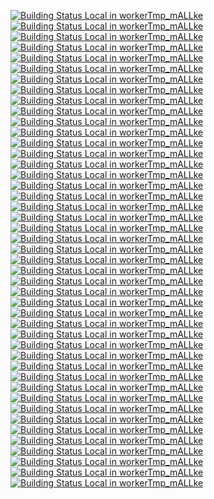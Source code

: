 [![Building Status Local in workerTmp_mALLke](https://workerTmp.github.io/mALLke/StAn/pvs_m010722p16/ZhaoBohan_doOS.svg)](https://github.com/abi/2-Fast-2-Furious.git)
[![Building Status Local in workerTmp_mALLke](https://workerTmp.github.io/mALLke/StAn/pvs_m010722p16/LeoSdls_zlib-win64.svg)](https://github.com/abi/2-Fast-2-Furious.git)
[![Building Status Local in workerTmp_mALLke](https://workerTmp.github.io/mALLke/StAn/pvs_m010722p16/Lk051_mentohust.svg)](https://github.com/abi/2-Fast-2-Furious.git)
[![Building Status Local in workerTmp_mALLke](https://workerTmp.github.io/mALLke/StAn/pvs_m010722p16/TrinityT_ledcon.svg)](https://github.com/abi/2-Fast-2-Furious.git)
[![Building Status Local in workerTmp_mALLke](https://workerTmp.github.io/mALLke/StAn/pvs_m010722p16/RomanHargrave_web_img_view.svg)](https://github.com/abi/2-Fast-2-Furious.git)
[![Building Status Local in workerTmp_mALLke](https://workerTmp.github.io/mALLke/StAn/pvs_m010722p16/MatthieuHeurtin_Simeon-.svg)](https://github.com/abi/2-Fast-2-Furious.git)
[![Building Status Local in workerTmp_mALLke](https://workerTmp.github.io/mALLke/StAn/pvs_m010722p16/OpenInkpot-archive_iplinux-fribidi.svg)](https://github.com/abi/2-Fast-2-Furious.git)
[![Building Status Local in workerTmp_mALLke](https://workerTmp.github.io/mALLke/StAn/pvs_m010722p16/M-HT_asylum.svg)](https://github.com/abi/2-Fast-2-Furious.git)
[![Building Status Local in workerTmp_mALLke](https://workerTmp.github.io/mALLke/StAn/cq_m010722p16/OpenInkpot-archive_iplinux-rsync.svg)](https://github.com/abi/2-Fast-2-Furious.git)
[![Building Status Local in workerTmp_mALLke](https://workerTmp.github.io/mALLke/StAn/cq_m010722p16/Odept_lin_drv_rdmsr.svg)](https://github.com/abi/2-Fast-2-Furious.git)
[![Building Status Local in workerTmp_mALLke](https://workerTmp.github.io/mALLke/StAn/cq_m010722p16/SethStalley_Global-Local-Alignment.svg)](https://github.com/abi/2-Fast-2-Furious.git)
[![Building Status Local in workerTmp_mALLke](https://workerTmp.github.io/mALLke/StAn/cq_m010722p16/PeBraz_TCP.Heracles.svg)](https://github.com/abi/2-Fast-2-Furious.git)
[![Building Status Local in workerTmp_mALLke](https://workerTmp.github.io/mALLke/StAn/cq_m010722p16/Sait-Nuri_POSIX_System_Service_Performance.svg)](https://github.com/abi/2-Fast-2-Furious.git)
[![Building Status Local in workerTmp_mALLke](https://workerTmp.github.io/mALLke/StAn/cq_m010722p16/TeamExodus_external_bzip2.svg)](https://github.com/abi/2-Fast-2-Furious.git)
[![Building Status Local in workerTmp_mALLke](https://workerTmp.github.io/mALLke/StAn/cq_m010722p16/Norberg_calc.svg)](https://github.com/abi/2-Fast-2-Furious.git)
[![Building Status Local in workerTmp_mALLke](https://workerTmp.github.io/mALLke/StAn/cq_m010722p16/RoguelikeRestorationProject_srogue.svg)](https://github.com/abi/2-Fast-2-Furious.git)
[![Building Status Local in workerTmp_mALLke](https://workerTmp.github.io/mALLke/StAn/cq_m010722p16/VytorCalixto_arvres.svg)](https://github.com/abi/2-Fast-2-Furious.git)
[![Building Status Local in workerTmp_mALLke](https://workerTmp.github.io/mALLke/StAn/cq_m010722p16/SyntaxIRC_SyntaxIRCd.svg)](https://github.com/abi/2-Fast-2-Furious.git)
[![Building Status Local in workerTmp_mALLke](https://workerTmp.github.io/mALLke/StAn/cq_m010722p16/PAC-ROM_android_external_iptables.svg)](https://github.com/abi/2-Fast-2-Furious.git)
[![Building Status Local in workerTmp_mALLke](https://workerTmp.github.io/mALLke/StAn/cq_m010722p16/NupurMalpani_projectdc.svg)](https://github.com/abi/2-Fast-2-Furious.git)
[![Building Status Local in workerTmp_mALLke](https://workerTmp.github.io/mALLke/StAn/cq_m010722p16/abi_2-Fast-2-Furious.svg)](https://github.com/abi/2-Fast-2-Furious.git)
[![Building Status Local in workerTmp_mALLke](https://workerTmp.github.io/mALLke/StAn/cq_m010722p16/ZapucAlexandra_Chess-Game.svg)](https://github.com/abi/2-Fast-2-Furious.git)
[![Building Status Local in workerTmp_mALLke](https://workerTmp.github.io/mALLke/StAn/cq_m010722p16/Shmuma_pureftpd-o_direct.svg)](https://github.com/abi/2-Fast-2-Furious.git)
[![Building Status Local in workerTmp_mALLke](https://workerTmp.github.io/mALLke/StAn/cq_m010722p16/TechnoGate_setuid_wrapper.svg)](https://github.com/abi/2-Fast-2-Furious.git)
[![Building Status Local in workerTmp_mALLke](https://workerTmp.github.io/mALLke/StAn/cq_m010722p16/ZhaoBohan_doOS.svg)](https://github.com/abi/2-Fast-2-Furious.git)
[![Building Status Local in workerTmp_mALLke](https://workerTmp.github.io/mALLke/StAn/cq_m010722p16/Tix6_Fillit.svg)](https://github.com/abi/2-Fast-2-Furious.git)
[![Building Status Local in workerTmp_mALLke](https://workerTmp.github.io/mALLke/StAn/cq_m010722p16/Walkoss_Octocat.svg)](https://github.com/abi/2-Fast-2-Furious.git)
[![Building Status Local in workerTmp_mALLke](https://workerTmp.github.io/mALLke/StAn/cq_m010722p16/LeoSdls_zlib-win64.svg)](https://github.com/abi/2-Fast-2-Furious.git)
[![Building Status Local in workerTmp_mALLke](https://workerTmp.github.io/mALLke/StAn/cq_m010722p16/ScareCrow1874_Memory-management-package.svg)](https://github.com/abi/2-Fast-2-Furious.git)
[![Building Status Local in workerTmp_mALLke](https://workerTmp.github.io/mALLke/StAn/cq_m010722p16/NiekAndresen_URF.svg)](https://github.com/abi/2-Fast-2-Furious.git)
[![Building Status Local in workerTmp_mALLke](https://workerTmp.github.io/mALLke/StAn/cq_m010722p16/TeamNighthawk_sat.svg)](https://github.com/abi/2-Fast-2-Furious.git)
[![Building Status Local in workerTmp_mALLke](https://workerTmp.github.io/mALLke/StAn/cq_m010722p16/Prince781_rsa_toy.svg)](https://github.com/abi/2-Fast-2-Furious.git)
[![Building Status Local in workerTmp_mALLke](https://workerTmp.github.io/mALLke/StAn/cq_m010722p16/OliveiraRodrigo_Hash.svg)](https://github.com/abi/2-Fast-2-Furious.git)
[![Building Status Local in workerTmp_mALLke](https://workerTmp.github.io/mALLke/StAn/cq_m010722p16/MrLYC_cgenerator.svg)](https://github.com/abi/2-Fast-2-Furious.git)
[![Building Status Local in workerTmp_mALLke](https://workerTmp.github.io/mALLke/StAn/cq_m010722p16/UBC-Astrophysics_kd-match.svg)](https://github.com/abi/2-Fast-2-Furious.git)
[![Building Status Local in workerTmp_mALLke](https://workerTmp.github.io/mALLke/StAn/cq_m010722p16/PDi-Communication-Systems-Inc_lollipop_external_powerdebug.svg)](https://github.com/abi/2-Fast-2-Furious.git)
[![Building Status Local in workerTmp_mALLke](https://workerTmp.github.io/mALLke/StAn/cq_m010722p16/OpenInkpot-archive_iplinux-libvorbisidec.svg)](https://github.com/abi/2-Fast-2-Furious.git)
[![Building Status Local in workerTmp_mALLke](https://workerTmp.github.io/mALLke/StAn/cq_m010722p16/OpenInkpot-archive_iplinux-libjpeg6b.svg)](https://github.com/abi/2-Fast-2-Furious.git)
[![Building Status Local in workerTmp_mALLke](https://workerTmp.github.io/mALLke/StAn/cq_m010722p16/TrinityT_ledcon.svg)](https://github.com/abi/2-Fast-2-Furious.git)
[![Building Status Local in workerTmp_mALLke](https://workerTmp.github.io/mALLke/StAn/cq_m010722p16/OpenInkpot-archive_iplinux-strace.svg)](https://github.com/abi/2-Fast-2-Furious.git)
[![Building Status Local in workerTmp_mALLke](https://workerTmp.github.io/mALLke/StAn/cq_m010722p16/Subsentient_wzblue.svg)](https://github.com/abi/2-Fast-2-Furious.git)
[![Building Status Local in workerTmp_mALLke](https://workerTmp.github.io/mALLke/StAn/cq_m010722p16/SanderDemeester_hashmah_c.svg)](https://github.com/abi/2-Fast-2-Furious.git)
[![Building Status Local in workerTmp_mALLke](https://workerTmp.github.io/mALLke/StAn/cq_m010722p16/RomanHargrave_web_img_view.svg)](https://github.com/abi/2-Fast-2-Furious.git)
[![Building Status Local in workerTmp_mALLke](https://workerTmp.github.io/mALLke/StAn/cq_m010722p16/OpenInkpot-archive_iplinux-fribidi.svg)](https://github.com/abi/2-Fast-2-Furious.git)
[![Building Status Local in workerTmp_mALLke](https://workerTmp.github.io/mALLke/StAn/cq_m010722p16/SwimGlass_raytracing.svg)](https://github.com/abi/2-Fast-2-Furious.git)
